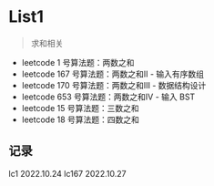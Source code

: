 # List1

> 求和相关

- leetcode 1 号算法题：两数之和
- leetcode 167 号算法题：两数之和Ⅱ - 输入有序数组
- leetcode 170 号算法题：两数之和Ⅲ - 数据结构设计
- leetcode 653 号算法题：两数之和Ⅳ - 输入 BST
- leetcode 15 号算法题：三数之和
- leetcode 18 号算法题：四数之和

## 记录
lc1 2022.10.24
lc167 2022.10.27
